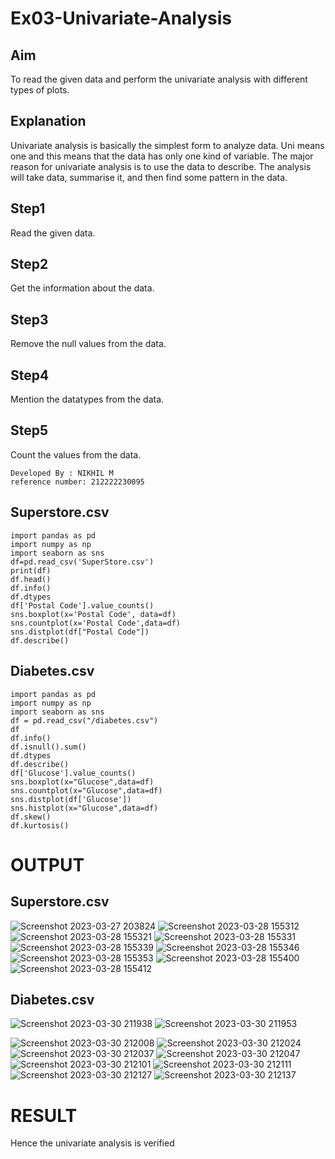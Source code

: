 # Ex03-Univariate-Analysis
## Aim
To read the given data and perform the univariate analysis with different types of plots.

## Explanation
Univariate analysis is basically the simplest form to analyze data. Uni means one and this means that the data has only one kind of variable. The major reason for univariate analysis is to use the data to describe. The analysis will take data, summarise it, and then find some pattern in the data.

## Step1
Read the given data.

## Step2
Get the information about the data.

## Step3
Remove the null values from the data.

## Step4
Mention the datatypes from the data.

## Step5
Count the values from the data.
```
Developed By : NIKHIL M
reference number: 212222230095
```
## Superstore.csv
```
import pandas as pd
import numpy as np
import seaborn as sns
df=pd.read_csv('SuperStore.csv')
print(df)
df.head()
df.info()
df.dtypes
df['Postal Code'].value_counts()
sns.boxplot(x='Postal Code', data=df)
sns.countplot(x='Postal Code',data=df)
sns.distplot(df["Postal Code"])
df.describe()
```

## Diabetes.csv
```
import pandas as pd
import numpy as np
import seaborn as sns
df = pd.read_csv("/diabetes.csv")
df
df.info()
df.isnull().sum()
df.dtypes
df.describe()
df['Glucose'].value_counts()
sns.boxplot(x="Glucose",data=df)
sns.countplot(x="Glucose",data=df)
sns.distplot(df['Glucose'])
sns.histplot(x="Glucose",data=df)
df.skew()
df.kurtosis()
```
# OUTPUT
## Superstore.csv

![Screenshot 2023-03-27 203824](https://user-images.githubusercontent.com/118680410/228207821-4c5919f1-2ef7-4c93-89fe-10e0d11c530a.png)
![Screenshot 2023-03-28 155312](https://user-images.githubusercontent.com/118680410/228207826-a8c4eede-6fc5-4fbf-b7ec-23f1b49917b7.png)
![Screenshot 2023-03-28 155321](https://user-images.githubusercontent.com/118680410/228207836-624685a0-434e-4d37-9204-ed2351b96b07.png)
![Screenshot 2023-03-28 155331](https://user-images.githubusercontent.com/118680410/228207841-16c5791c-9fa3-4e75-9a82-3688e6cd80c8.png)
![Screenshot 2023-03-28 155339](https://user-images.githubusercontent.com/118680410/228207844-26a4e0ee-4b72-4ae7-86aa-b3498290fc69.png)
![Screenshot 2023-03-28 155346](https://user-images.githubusercontent.com/118680410/228207850-78aa3991-ecbc-407d-9fff-a663ffa780f6.png)
![Screenshot 2023-03-28 155353](https://user-images.githubusercontent.com/118680410/228207853-f70cc0bb-b67a-4e4f-a770-b4e23ce064ab.png)
![Screenshot 2023-03-28 155400](https://user-images.githubusercontent.com/118680410/228207859-9db566f0-268b-4e82-a056-1b7466ddead5.png)
![Screenshot 2023-03-28 155412](https://user-images.githubusercontent.com/118680410/228207862-c616fd40-ea50-4ccc-82ff-6ae1c394be55.png)

## Diabetes.csv

![Screenshot 2023-03-30 211938](https://user-images.githubusercontent.com/118680410/228897098-9b03b1fb-2e9e-4a5c-8629-f1321503f78c.png)
![Screenshot 2023-03-30 211953](https://user-images.githubusercontent.com/118680410/228897290-c32a6b68-99c7-464c-adf1-c943222bab52.png)

![Screenshot 2023-03-30 212008](https://user-images.githubusercontent.com/118680410/228897321-3afa4c14-bac9-460c-86eb-4b569f1140fb.png)
![Screenshot 2023-03-30 212024](https://user-images.githubusercontent.com/118680410/228897343-9b533df9-5808-41ba-b926-a6c368a560b7.png)
![Screenshot 2023-03-30 212037](https://user-images.githubusercontent.com/118680410/228897356-1d8ad723-96f1-4ca2-9abb-dabb003bc0a3.png)
![Screenshot 2023-03-30 212047](https://user-images.githubusercontent.com/118680410/228897410-eb383e4d-6785-45d9-8ab3-3721edde23bd.png)
![Screenshot 2023-03-30 212101](https://user-images.githubusercontent.com/118680410/228897476-8d958b34-2f05-44cf-9eb7-14cec6e69b3a.png)
![Screenshot 2023-03-30 212111](https://user-images.githubusercontent.com/118680410/228897549-056925e3-9be1-4e64-8b9d-a6063c5da099.png)
![Screenshot 2023-03-30 212127](https://user-images.githubusercontent.com/118680410/228897590-b123a0d1-93de-457a-8bf7-0e92f1f24cdd.png)
![Screenshot 2023-03-30 212137](https://user-images.githubusercontent.com/118680410/228897642-560def56-cb8e-4359-bad2-1e2f03d159ed.png)
# RESULT
Hence the univariate analysis is verified
